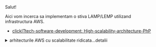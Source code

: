 Salut!

Aici vom incerca sa implementam o stiva LAMP/LEMP utilizand infrastructura AWS.

 - [clickITtech-software-development: High-scalability-architecture-PhP](https://www.clickittech.com/software-development/high-scalability-architecture-php/)
<details>
 <summary>arhitecturile AWS cu scalabilitate ridicata...detalii </summary>
 <a href="https://www.clickittech.com/software-development/high-scalability-architecture-php/"><img src="https://images.clickittech.com/wp-content/uploads/2018/05/03153635/php-applications.jpg">arhitecturile cu scalabilitate ridicata</img></a>a>
</details>
